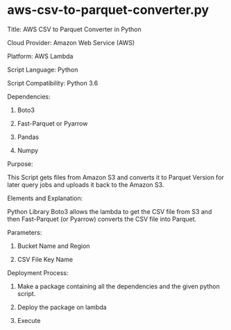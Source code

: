 # aws-csv-to-parquet-converter.py

Title: AWS CSV to Parquet Converter in Python

Cloud Provider: Amazon Web Service (AWS)

Platform: AWS Lambda

Script Language: Python

Script Compatibility: Python 3.6

Dependencies: 

1. Boto3

2. Fast-Parquet or Pyarrow

3. Pandas

4. Numpy


Purpose: 

This Script gets files from Amazon S3 and converts it to Parquet Version for later query jobs and uploads it back to the Amazon S3.


Elements and Explanation:

Python Library Boto3 allows the lambda to get the CSV file from S3 and then Fast-Parquet (or Pyarrow) converts the CSV file into Parquet.


Parameters:

1. Bucket Name and Region

2. CSV File Key Name


Deployment Process:

1. Make a package containing all the dependencies and the given python script.

2. Deploy the package on lambda

3. Execute
